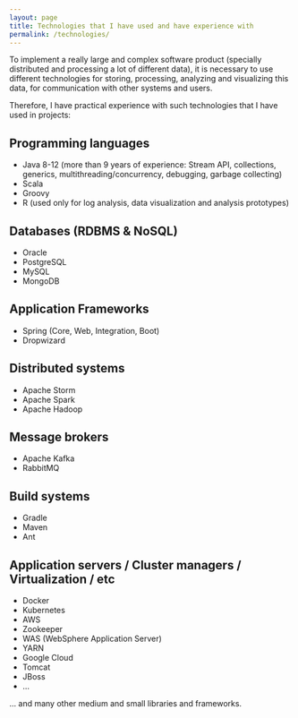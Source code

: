 ```yaml
---
layout: page
title: Technologies that I have used and have experience with
permalink: /technologies/
---
```


To implement a really large and complex software product (specially distributed and processing a lot of different data), it is necessary to use different technologies for storing, processing, analyzing and visualizing this data, for communication with other systems and users.

Therefore, I have practical experience with such technologies that I have used in projects:

## Programming languages
* Java 8-12 (more than 9 years of experience: Stream API, collections, generics, multithreading/concurrency, debugging, garbage collecting)
* Scala
* Groovy
* R (used only for log analysis, data visualization and analysis prototypes)

## Databases (RDBMS & NoSQL)
* Oracle
* PostgreSQL
* MySQL
* MongoDB

## Application Frameworks
* Spring (Core, Web, Integration, Boot)
* Dropwizard

## Distributed systems
* Apache Storm
* Apache Spark
* Apache Hadoop

## Message brokers
* Apache Kafka
* RabbitMQ

## Build systems
* Gradle
* Maven
* Ant

## Application servers / Cluster managers / Virtualization / etc
* Docker
* Kubernetes
* AWS
* Zookeeper
* WAS (WebSphere Application Server)
* YARN
* Google Cloud
* Tomcat
* JBoss
* ...

... and many other medium and small libraries and frameworks.

